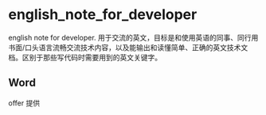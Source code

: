 # english_note_for_developer
english note for developer. 用于交流的英文，目标是和使用英语的同事、同行用书面/口头语言流畅交流技术内容，以及能输出和读懂简单、正确的英文技术文档。区别于那些写代码时需要用到的英文关键字。

## Word
offer 提供
